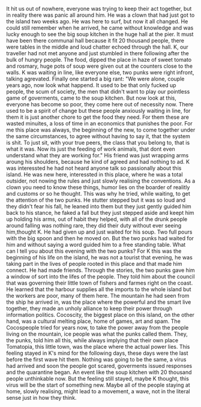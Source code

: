 It hit us out of nowhere, everyone was trying to keep their act together, but in reality there was panic all around him. He was a clown that had just got to the island two weeks ago. He was here to surf, but now it all changed. He could still remember when he arrived, he came without knowledge and was lucky enough to see the big soup kitchen in the huge hall at the pier. It must have been there communal hall because it fit 20 thousand people, there were tables in the middle and loud chatter echoed through the hall. K, our traveller had not met anyone and just stumbled in there following after the bulk of hungry people. The food, dipped the place in haze of sweet tomato and rosmary, huge pots of soup were given out at the counters close to the walls. 
K was waiting in line, like everyone else, two punks were right infront, talking agrevated. Finally one started a big rant:
"We were alone, couple years ago, now look what happend. It used to be that only fucked up people, the scum of society, the men that didn't want to play our pointless game of goverments, came to the soup kitchen. But now look at this, everyone has become so poor, they come here out of necessity now. There used to be a spirit of change but these people anxiously waiting in line, for them it is just another chore to get the food they need. For them these are wasted minuites, a loss of time in an economics that punishes the poor. For me this place was always, the beginning of the new, to come together under the same circumstances, to agree without having to say it, that the system is shit. To just sit, with your true peers, the class that you belong to, that is what it was. Now its just the feeding of work animals, that dont even understand what they are working for."
His friend was just wrapping arms aroung his shoulders, because he kind of agreed and had nothing to ad.
K was interessted he had not heard anyone talk so passionally about this island. He was new here, interessted in this place, where he was a total outsider, not nowing the rules and just slowly realising the conventions. As a clown you need to know these things, humor lies on the boarder of realitly and customs or so he thought. This was why he tried, while waiting, to get the attention of the two punks. He stutter stepped but it was so loud and they didn't fear his fall, he leaned into them but they just gently guided him back to his stance, he faked a fall but they just stepped aside and keept him up holding his arms, out of habit they helped, with all of the drunk people around falling was nothing rare, they did their duty without ever seeing him,thought K. He had given up and just waited for his soup. Two full pours with the big spoon and then he moved on. But the two punks had waited for him and without saying a word guided him to a free standing table.
What can I tell you about this evening with the two punks? For K this was the beginning of his life on the island, he was not a tourist that evening, he was taking part in the lives of people rooted in this place and that made him connect. He had made friends. Through the stories, the two punks gave him a window of sort into the lifes of the people. They told him about the council that was governing their little town of fishers and farmes right on the coast. He learned that the harbour supplies all the imports to the whole island but the workers are poor, many of them here. The mountain he had seen from the ship he arrived in, was the place where the powerful and the smart live together, they made an unholy alliance to keep their power through information politics.  Cocoscity, the biggest place on this island, on the other hand, was a cultural melting place, home of games, art and spam. The Cocospeople tried for years now, to take the power away from the people living on the mountain, ice people was what the punks called them. They, the punks, told him all this, while always implying that their own place Tomatopia, this little town, was the place where the actual power lies. This feeling stayed in K's mind for the following days, these days were the last before the first wave hit them. Nothing was going to be the same, a virus had arrived and soon the people got scared, goverments issued responses and the quarantine began. An event like the soup kitchen with 20 thousand people unthinkable now. But the feeling still stayed, maybe K thought, this virus will be the start of something new. Maybe all of the people staying at home, slowly realising, might lead to a movement, a wave, not in the literal sense just in how they think.  
